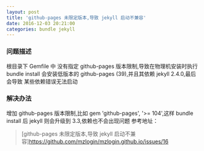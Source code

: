 ```yaml
---
layout: post
title: 'github-pages 未限定版本,导致 jekyll 启动不兼容'
date: 2016-12-03 20:21:00
categories: bundle jekyll
---
```


### 问题描述

根目录下 Gemfile 中 没有指定 github-pages 版本限制,导致在物理机安装时执行 bundle install 会安装低版本的 github-pages (39),并且其依赖 jekyll 2.4.0,最后会导致 某些依赖错误无法启动

### 解决办法

增加 github-pages 版本限制,比如 gem 'github-pages', '>= 104',这样 bundle install 后 jekyll 则会升级到 3.3,依赖也不会出现问题
参考地址：
>[github-pages 未限定版本,导致 jekyll 启动不兼容]<https://github.com/mzlogin/mzlogin.github.io/issues/16>

